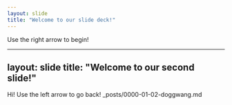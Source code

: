 ```yaml
---
layout: slide
title: "Welcome to our slide deck!"
---
```


Use the right arrow to begin!

---
layout: slide
title: "Welcome to our second slide!"
---
Hi!
Use the left arrow to go back!
_posts/0000-01-02-doggwang.md
